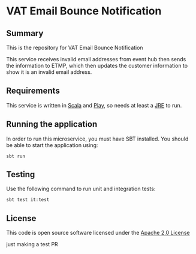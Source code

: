 
# VAT Email Bounce Notification

## Summary

This is the repository for VAT Email Bounce Notification

This service receives invalid email addresses from event hub then sends the information to ETMP, which then updates the customer information to show it is an invalid email address. 

## Requirements

This service is written in [Scala](http://www.scala-lang.org/) and [Play](http://playframework.com/), so needs at least a [JRE](https://www.java.com/en/download/) to run.

## Running the application

In order to run this microservice, you must have SBT installed. You should be able to start the application using:

`sbt run`

## Testing

Use the following command to run unit and integration tests:

`sbt test it:test`

## License

This code is open source software licensed under the [Apache 2.0 License](http://www.apache.org/licenses/LICENSE-2.0.html)

just making a test PR
